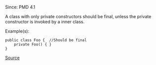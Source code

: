 Since: PMD 4.1

A class with only private constructors should be final, unless the private constructor 
is invoked by a inner class.

Example(s):
```
public class Foo {  //Should be final
    private Foo() { }
}
```

[Source](https://pmd.github.io/pmd-5.5.4/pmd-java/rules/java/design.html#ClassWithOnlyPrivateConstructorsShouldBeFinal)
